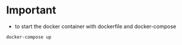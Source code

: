 # Important

 - to start the docker container with dockerfile and docker-compose
```unix
docker-compose up
```


